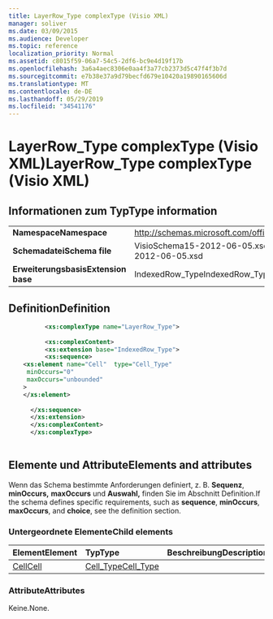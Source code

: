 ```yaml
---
title: LayerRow_Type complexType (Visio XML)
manager: soliver
ms.date: 03/09/2015
ms.audience: Developer
ms.topic: reference
localization_priority: Normal
ms.assetid: c8015f59-06a7-54c5-2df6-bc9e4d19f17b
ms.openlocfilehash: 3a6a4aec8306e0aa4f3a77cb2373d5c47f4f3b7d
ms.sourcegitcommit: e7b38e37a9d79becfd679e10420a19890165606d
ms.translationtype: MT
ms.contentlocale: de-DE
ms.lasthandoff: 05/29/2019
ms.locfileid: "34541176"
---
```

# <a name="layerrow_type-complextype-visio-xml"></a><span data-ttu-id="1dc75-102">LayerRow_Type complexType (Visio XML)</span><span class="sxs-lookup"><span data-stu-id="1dc75-102">LayerRow_Type complexType (Visio XML)</span></span>

## <a name="type-information"></a><span data-ttu-id="1dc75-103">Informationen zum Typ</span><span class="sxs-lookup"><span data-stu-id="1dc75-103">Type information</span></span>

|||
|:-----|:-----|
|<span data-ttu-id="1dc75-104">**Namespace**</span><span class="sxs-lookup"><span data-stu-id="1dc75-104">**Namespace**</span></span> <br/> |http://schemas.microsoft.com/office/visio/2011/1/core  <br/> |
|<span data-ttu-id="1dc75-105">**Schemadatei**</span><span class="sxs-lookup"><span data-stu-id="1dc75-105">**Schema file**</span></span> <br/> |<span data-ttu-id="1dc75-106">VisioSchema15-2012-06-05.xsd</span><span class="sxs-lookup"><span data-stu-id="1dc75-106">VisioSchema15-2012-06-05.xsd</span></span>  <br/> |
|<span data-ttu-id="1dc75-107">**Erweiterungsbasis**</span><span class="sxs-lookup"><span data-stu-id="1dc75-107">**Extension base**</span></span> <br/> |<span data-ttu-id="1dc75-108">IndexedRow_Type</span><span class="sxs-lookup"><span data-stu-id="1dc75-108">IndexedRow_Type</span></span>  <br/> |
   
## <a name="definition"></a><span data-ttu-id="1dc75-109">Definition</span><span class="sxs-lookup"><span data-stu-id="1dc75-109">Definition</span></span>

```XML
          <xs:complexType name="LayerRow_Type">
          
          <xs:complexContent>
          <xs:extension base="IndexedRow_Type">
          <xs:sequence>
    <xs:element name="Cell"  type="Cell_Type"
     minOccurs="0"
     maxOccurs="unbounded"
    >
    </xs:element>
    
      </xs:sequence>
      </xs:extension>
      </xs:complexContent>
      </xs:complexType>
      
```

## <a name="elements-and-attributes"></a><span data-ttu-id="1dc75-110">Elemente und Attribute</span><span class="sxs-lookup"><span data-stu-id="1dc75-110">Elements and attributes</span></span>

<span data-ttu-id="1dc75-111">Wenn das Schema bestimmte Anforderungen definiert, z. B. **Sequenz**, **minOccurs,** **maxOccurs** und **Auswahl,** finden Sie im Abschnitt Definition.</span><span class="sxs-lookup"><span data-stu-id="1dc75-111">If the schema defines specific requirements, such as **sequence**, **minOccurs**, **maxOccurs**, and **choice**, see the definition section.</span></span> 
  
### <a name="child-elements"></a><span data-ttu-id="1dc75-112">Untergeordnete Elemente</span><span class="sxs-lookup"><span data-stu-id="1dc75-112">Child elements</span></span>

|<span data-ttu-id="1dc75-113">**Element**</span><span class="sxs-lookup"><span data-stu-id="1dc75-113">**Element**</span></span>|<span data-ttu-id="1dc75-114">**Typ**</span><span class="sxs-lookup"><span data-stu-id="1dc75-114">**Type**</span></span>|<span data-ttu-id="1dc75-115">**Beschreibung**</span><span class="sxs-lookup"><span data-stu-id="1dc75-115">**Description**</span></span>|
|:-----|:-----|:-----|
|[<span data-ttu-id="1dc75-116">Cell</span><span class="sxs-lookup"><span data-stu-id="1dc75-116">Cell</span></span>](cell-element-layer-sectionvisio-xml.md) <br/> |[<span data-ttu-id="1dc75-117">Cell_Type</span><span class="sxs-lookup"><span data-stu-id="1dc75-117">Cell_Type</span></span>](cell_type-complextypevisio-xml.md) <br/> ||
   
### <a name="attributes"></a><span data-ttu-id="1dc75-118">Attribute</span><span class="sxs-lookup"><span data-stu-id="1dc75-118">Attributes</span></span>

<span data-ttu-id="1dc75-119">Keine.</span><span class="sxs-lookup"><span data-stu-id="1dc75-119">None.</span></span>
  

